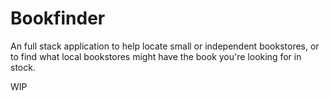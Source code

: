 # Bookfinder

An full stack application to help locate small or independent bookstores, or to find what local bookstores 
might have the book you're looking for in stock. 

WIP 
